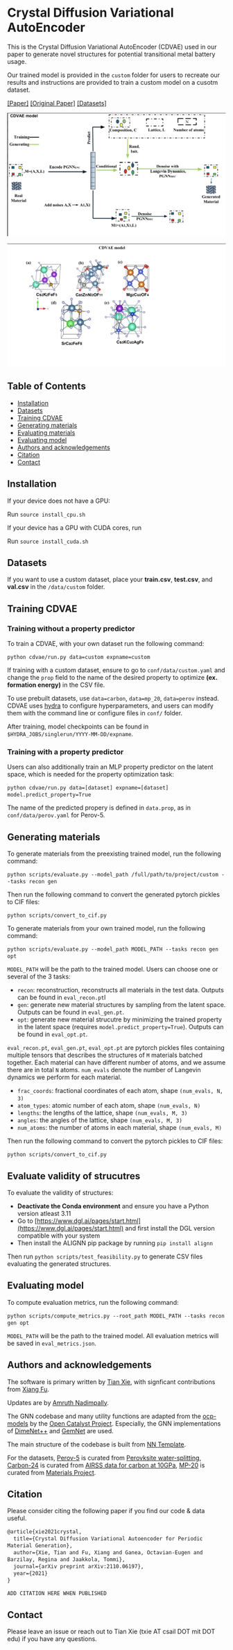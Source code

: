 # Crystal Diffusion Variational AutoEncoder

This is the Crystal Diffusion Variational AutoEncoder (CDVAE) used in our paper to generate novel structures for potential transitional metal battery usage.

Our trained model is provided in the ```custom``` folder for users to recreate our results and instructions are provided to train a custom model on a cusotm dataset.

[[Paper]](https://linkhere.com) [[Original Paper]](https://arxiv.org/abs/2110.06197)  [[Datasets]](data/)

<p align="center">
  <img src="assets/illustrative.png" /> 
</p>

<p align="center">
  <img src="assets/structures.png">
</p>


## Table of Contents

- [Installation](#installation)
- [Datasets](#datasets)
- [Training CDVAE](#training-cdvae)
- [Generating materials](#generating-materials)
- [Evaluating materials](#evaluate-validity-of-strucutres)
- [Evaluating model](#evaluating-model)
- [Authors and acknowledgements](#authors-and-acknowledgements)
- [Citation](#citation)
- [Contact](#contact)

## Installation

If your device does not have a GPU:

Run ```source install_cpu.sh```

If your device has a GPU with CUDA cores, run 

Run ```source install_cuda.sh```

## Datasets

If you want to use a custom dataset, place your **train.csv**, **test.csv**, and **val.csv** in the `/data/custom` folder.

## Training CDVAE

### Training without a property predictor

To train a CDVAE, with your own dataset run the following command:

```
python cdvae/run.py data=custom expname=custom
```

If training with a custom dataset, ensure to go to `conf/data/custom.yaml` and change the `prop` field to the name of the desired property to optimize **(ex. formation energy)** in the CSV file.

To use prebuilt datasets, use `data=carbon`, `data=mp_20`,  `data=perov` instead. CDVAE uses [hydra](https://hydra.cc) to configure hyperparameters, and users can modify them with the command line or configure files in `conf/` folder.

After training, model checkpoints can be found in `$HYDRA_JOBS/singlerun/YYYY-MM-DD/expname`.

### Training with a property predictor

Users can also additionally train an MLP property predictor on the latent space, which is needed for the property optimization task:

```
python cdvae/run.py data=[dataset] expname=[dataset] model.predict_property=True
```

The name of the predicted propery is defined in `data.prop`, as in `conf/data/perov.yaml` for Perov-5.

## Generating materials

To generate materials from the preexisting trained model, run the following command:

```
python scripts/evaluate.py --model_path /full/path/to/project/custom --tasks recon gen
```

Then run the following command to convert the generated pytorch pickles to CIF files:

```
python scripts/convert_to_cif.py
```

To generate materials from your own trained model, run the following command:

```
python scripts/evaluate.py --model_path MODEL_PATH --tasks recon gen opt
```

`MODEL_PATH` will be the path to the trained model. Users can choose one or several of the 3 tasks:

- `recon`: reconstruction, reconstructs all materials in the test data. Outputs can be found in `eval_recon.pt`l
- `gen`: generate new material structures by sampling from the latent space. Outputs can be found in `eval_gen.pt`.
- `opt`: generate new material strucutre by minimizing the trained property in the latent space (requires `model.predict_property=True`). Outputs can be found in `eval_opt.pt`.

`eval_recon.pt`, `eval_gen.pt`, `eval_opt.pt` are pytorch pickles files containing multiple tensors that describes the structures of `M` materials batched together. Each material can have different number of atoms, and we assume there are in total `N` atoms. `num_evals` denote the number of Langevin dynamics we perform for each material.

- `frac_coords`: fractional coordinates of each atom, shape `(num_evals, N, 3)`
- `atom_types`: atomic number of each atom, shape `(num_evals, N)`
- `lengths`: the lengths of the lattice, shape `(num_evals, M, 3)`
- `angles`: the angles of the lattice, shape `(num_evals, M, 3)`
- `num_atoms`: the number of atoms in each material, shape `(num_evals, M)`

Then run the following command to convert the pytorch pickles to CIF files:

```
python scripts/convert_to_cif.py
```

## Evaluate validity of strucutres

To evaluate the validity of structures: 
- **Deactivate the Conda environment** and ensure you have a Python version atleast 3.11  
- Go to [https://www.dgl.ai/pages/start.html](https://www.dgl.ai/pages/start.html) and first install the DGL version compatible with your system
- Then install the ALIGNN pip package by running  ```pip install alignn```

Then run ``` python scripts/test_feasibility.py ``` to generate CSV files evaluating the generated structures.

## Evaluating model

To compute evaluation metrics, run the following command:

```
python scripts/compute_metrics.py --root_path MODEL_PATH --tasks recon gen opt
```

`MODEL_PATH` will be the path to the trained model. All evaluation metrics will be saved in `eval_metrics.json`.


## Authors and acknowledgements

The software is primary written by [Tian Xie](www.txie.me), with signficant contributions from [Xiang Fu](https://xiangfu.co/).

Updates are by [Amruth Nadimpally](https://github.com/amruthn1).

The GNN codebase and many utility functions are adapted from the [ocp-models](https://github.com/Open-Catalyst-Project/ocp) by the [Open Catalyst Project](https://opencatalystproject.org/). Especially, the GNN implementations of [DimeNet++](https://arxiv.org/abs/2011.14115) and [GemNet](https://arxiv.org/abs/2106.08903) are used.

The main structure of the codebase is built from [NN Template](https://github.com/lucmos/nn-template).

For the datasets, [Perov-5](data/perov_5) is curated from [Perovksite water-splitting](https://cmr.fysik.dtu.dk/cubic_perovskites/cubic_perovskites.html), [Carbon-24](data/carbon_24) is curated from [AIRSS data for carbon at 10GPa](https://archive.materialscloud.org/record/2020.0026/v1), [MP-20](data/mp_20) is curated from [Materials Project](https://materialsproject.org).

## Citation

Please consider citing the following paper if you find our code & data useful.

```
@article{xie2021crystal,
  title={Crystal Diffusion Variational Autoencoder for Periodic Material Generation},
  author={Xie, Tian and Fu, Xiang and Ganea, Octavian-Eugen and Barzilay, Regina and Jaakkola, Tommi},
  journal={arXiv preprint arXiv:2110.06197},
  year={2021}
}
```

``` 
ADD CITATION HERE WHEN PUBLISHED 
```

## Contact

Please leave an issue or reach out to Tian Xie (txie AT csail DOT mit DOT edu) if you have any questions.
